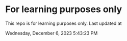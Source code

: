 # For learning purposes only
This repo is for learning purposes only.
Last updated at

Wednesday, December 6, 2023 5:43:23 PM

